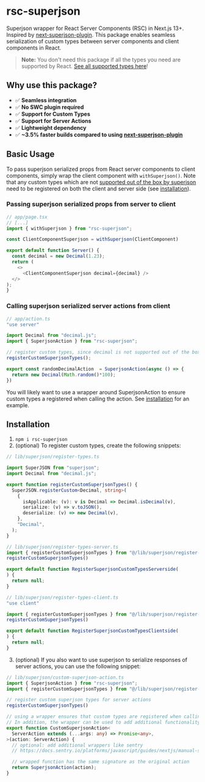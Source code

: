# rsc-superjson
Superjson wrapper for React Server Components (RSC) in Next.js 13+. 
Inspired by [next-superjson-plugin](https://github.com/blitz-js/next-superjson-plugin). This package
enables seamless serialization of custom types between server components and client components in React.

> **Note:** You don't need this package if all the types you need are supported by React. 
> [See all supported types here](https://react.dev/reference/rsc/use-server#serializable-parameters-and-return-values)!

## Why use this package?
- ✅ **Seamless integration**
- ✅ **No SWC plugin required**
- ✅ **Support for Custom Types**
- ✅ **Support for Server Actions**
- ✅ **Lightweight dependency**
- ✅ **~3.5% faster builds compared to using [next-superjson-plugin](https://github.com/blitz-js/next-superjson-plugin)**

## Basic Usage
To pass superjson serialized props from React server components to client components, simply wrap
the client component with `withSuperjson()`. Note that any custom types which are not [supported out
of the box by superjson](https://github.com/flightcontrolhq/superjson?tab=readme-ov-file#examples-3) need to be registered on both the client and server side (see [installation](#installation)).

### Passing superjson serialized props from server to client
```typescript
// app/page.tsx
// [...]
import { withSuperjson } from "rsc-superjson";

const ClientComponentSuperjson = withSuperjson(ClientComponent)

export default function Server() {
  const decimal = new Decimal(1.23);
  return (
    <>
      <ClientComponentSuperjson decimal={decimal} />
  </>
);
}
```

### Calling superjson serialized server actions from client
```typescript
// app/action.ts
"use server"

import Decimal from "decimal.js";
import { SuperjsonAction } from "rsc-superjson";

// register custom types, since decimal is not supported out of the box
registerCustomSuperjsonTypes();

export const randomDecimalAction  = SuperjsonAction(async () => {
  return new Decimal(Math.random()*100);
})
```
You will likely want to use a wrapper around SuperjsonAction to ensure custom types a registered 
when calling the action. See [installation](#installation) for an example.



## Installation
1. `npm i rsc-superjson`
2. (optional) To register custom types, create the following snippets:

```typescript
// lib/superjson/register-types.ts

import SuperJSON from "superjson";
import Decimal from "decimal.js";

export function registerCustomSuperjsonTypes() {
  SuperJSON.registerCustom<Decimal, string>(
    {
      isApplicable: (v): v is Decimal => Decimal.isDecimal(v),
      serialize: (v) => v.toJSON(),
      deserialize: (v) => new Decimal(v),
    },
    "Decimal",
  );
}
```


```typescript
// lib/superjson/register-types-server.ts
import { registerCustomSuperjsonTypes } from "@/lib/superjson/register-types";
registerCustomSuperjsonTypes()

export default function RegisterSuperjsonCustomTypesServerside(
) {
  return null;
}
```


```typescript
// lib/superjson/register-types-client.ts
"use client"

import { registerCustomSuperjsonTypes } from "@/lib/superjson/register-types";
registerCustomSuperjsonTypes()

export default function RegisterSuperjsonCustomTypesClientside(
) {
  return null;
}
```

3. (optional) If you also want to use superjson to serialize responses of server actions, you can use the following snippet:
```typescript
// lib/superjson/custom-superjson-action.ts
import { SuperjsonAction } from "rsc-superjson";
import { registerCustomSuperjsonTypes } from "@/lib/superjson/register-types";

// register custom superjson types for server actions
registerCustomSuperjsonTypes()

// using a wrapper ensures that custom types are registered when calling the server action.
// In addition, the wrapper can be used to add additional functionality, such as logging or error handling.
export function CustomSuperjsonAction<
  ServerAction extends (...args: any) => Promise<any>,
>(action: ServerAction) {
  // optional: add additional wrappers like sentry
  // https://docs.sentry.io/platforms/javascript/guides/nextjs/manual-setup/#step-4-instrument-nextjs-server-actions-optional

  // wrapped function has the same signature as the original action
  return SuperjsonAction(action);
}
```
